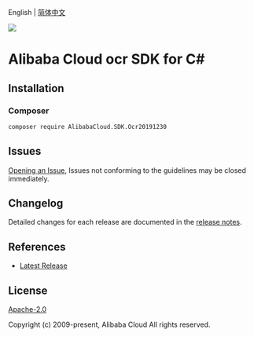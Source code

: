 English | [简体中文](README-CN.md)

![](https://aliyunsdk-pages.alicdn.com/icons/AlibabaCloud.svg)

# Alibaba Cloud ocr SDK for C#

## Installation

### Composer

```bash
composer require AlibabaCloud.SDK.Ocr20191230
```

## Issues

[Opening an Issue](https://github.com/aliyun/alibabacloud-csharp-sdk/issues/new), Issues not conforming to the guidelines may be closed immediately.

## Changelog

Detailed changes for each release are documented in the [release notes](./ChangeLog.md).

## References

* [Latest Release](https://github.com/aliyun/alibabacloud-csharp-sdk/)

## License

[Apache-2.0](http://www.apache.org/licenses/LICENSE-2.0)

Copyright (c) 2009-present, Alibaba Cloud All rights reserved.
